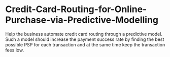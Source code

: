 # Credit-Card-Routing-for-Online-Purchase-via-Predictive-Modelling
Help the business automate credit card routing through a predictive model. Such a model should increase the payment success rate by finding the best possible PSP for each transaction and at the same time keep the transaction fees low.
